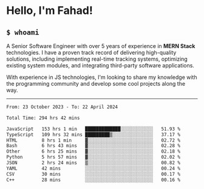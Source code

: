 <h1>Hello, I'm Fahad!</h1>

<h2><code>$ whoami</code></h2>

A Senior Software Engineer with over 5 years of experience in **MERN Stack** technologies. I have a proven track record of delivering high-quality solutions, including implementing real-time tracking systems, optimizing existing system modules, and integrating third-party software applications.

With experience in JS technologies, I'm looking to share my knowledge with the programming community and develop some cool projects along the way.

---

<!--START_SECTION:waka-->

```txt
From: 23 October 2023 - To: 22 April 2024

Total Time: 294 hrs 42 mins

JavaScript   153 hrs 1 min   █████████████░░░░░░░░░░░░   51.93 %
TypeScript   109 hrs 32 mins █████████▒░░░░░░░░░░░░░░░   37.17 %
HTML         8 hrs 1 min     ▓░░░░░░░░░░░░░░░░░░░░░░░░   02.72 %
Bash         6 hrs 43 mins   ▓░░░░░░░░░░░░░░░░░░░░░░░░   02.28 %
Other        6 hrs 25 mins   ▓░░░░░░░░░░░░░░░░░░░░░░░░   02.18 %
Python       5 hrs 57 mins   ▓░░░░░░░░░░░░░░░░░░░░░░░░   02.02 %
JSON         2 hrs 24 mins   ▒░░░░░░░░░░░░░░░░░░░░░░░░   00.82 %
YAML         42 mins         ░░░░░░░░░░░░░░░░░░░░░░░░░   00.24 %
CSV          30 mins         ░░░░░░░░░░░░░░░░░░░░░░░░░   00.17 %
C++          28 mins         ░░░░░░░░░░░░░░░░░░░░░░░░░   00.16 %
```

<!--END_SECTION:waka-->

<!--
**heyFahad/heyFahad** is a ✨ _special_ ✨ repository because its `README.md` (this file) appears on your GitHub profile.

Here are some ideas to get you started:

- 🔭 I’m currently working on ...
- 🌱 I’m currently learning ...
- 👯 I’m looking to collaborate on ...
- 🤔 I’m looking for help with ...
- 💬 Ask me about ...
- 📫 How to reach me: ...
- 😄 Pronouns: ...
- ⚡ Fun fact: ...
-->
